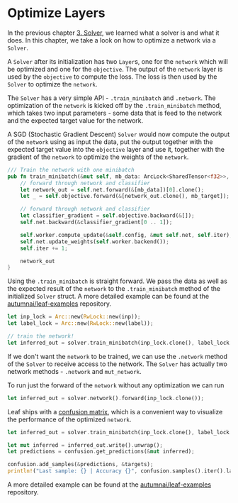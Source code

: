 # Optimize Layers

In the previous chapter [3. Solver](./solvers.html), we learned what a solver
is and what it does. In this chapter, we take a look on how to optimize a
network via a `Solver`.

A `Solver` after its initialization has two `Layer`s, one for the `network`
which will be optimized and one for the `objective`. The output of the `network`
layer is used by the `objective` to compute the loss. The loss is then used by
the `Solver` to optimize the `network`.

The `Solver` has a very simple API - `.train_minibatch` and `.network`. The
optimization of the `network` is kicked off by the `.train_minibatch`
method, which takes two input parameters - some data that is feed to the network
and the expected target value for the network.

A SGD (Stochastic Gradient Descent) `Solver` would now compute the output of
the `network` using as input the data, put the output together with the expected
target value into the `objective` layer and use it, together with the gradient
of the `network` to optimize the weights of the `network`.

```rust
/// Train the network with one minibatch
pub fn train_minibatch(&mut self, mb_data: ArcLock<SharedTensor<f32>>, mb_target: ArcLock<SharedTensor<f32>>) -> ArcLock<SharedTensor<f32>> {
    // forward through network and classifier
    let network_out = self.net.forward(&[mb_data])[0].clone();
    let _ = self.objective.forward(&[network_out.clone(), mb_target]);

    // forward through network and classifier
    let classifier_gradient = self.objective.backward(&[]);
    self.net.backward(&classifier_gradient[0 .. 1]);

    self.worker.compute_update(&self.config, &mut self.net, self.iter);
    self.net.update_weights(self.worker.backend());
    self.iter += 1;

    network_out
}
```

Using the `.train_minibatch` is straight forward. We pass the data as well as the
expected result of the `network` to the `.train_minibatch` method of the
initialized `Solver` struct. A more detailed example can be found at the
[autumnai/leaf-examples](https://github.com/autumnai/leaf-examples) repository.

```rust
let inp_lock = Arc::new(RwLock::new(inp));
let label_lock = Arc::new(RwLock::new(label));

// train the network!
let inferred_out = solver.train_minibatch(inp_lock.clone(), label_lock.clone());
```

If we don't want the `network` to be trained, we can use the `.network` method
of the `Solver` to receive access to the network. The `Solver` has actually
two network methods - `.network` and `mut_network`.

To run just the forward of the `network` without any optimization we can run

```rust
let inferred_out = solver.network().forward(inp_lock.clone());
```

Leaf ships with a [confusion matrix](https://en.wikipedia.org/wiki/Confusion_matrix),
which is a convenient way to visualize the performance of the optimized
`network`.

```rust
let inferred_out = solver.train_minibatch(inp_lock.clone(), label_lock.clone());

let mut inferred = inferred_out.write().unwrap();
let predictions = confusion.get_predictions(&mut inferred);

confusion.add_samples(&predictions, &targets);
println!("Last sample: {} | Accuracy {}", confusion.samples().iter().last().unwrap(), confusion.accuracy());
```

A more detailed example can be found at the
[autumnai/leaf-examples](https://github.com/autumnai/leaf-examples) repository.

